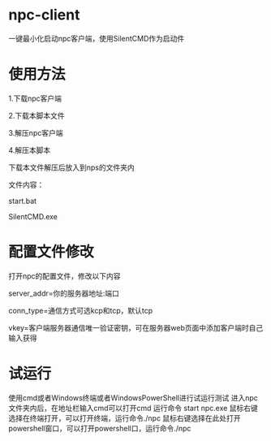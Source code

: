 # npc-client
一键最小化启动npc客户端，使用SilentCMD作为启动件
# 使用方法
1.下载npc客户端


2.下载本脚本文件


3.解压npc客户端


4.解压本脚本


下载本文件解压后放入到nps的文件夹内


文件内容：

start.bat

SilentCMD.exe
# 配置文件修改
打开npc的配置文件，修改以下内容


server_addr=你的服务器地址:端口


conn_type=通信方式可选kcp和tcp，默认tcp


vkey=客户端服务器通信唯一验证密钥，可在服务器web页面中添加客户端时自己输入获得


# 试运行
使用cmd或者Windows终端或者WindowsPowerShell进行试运行测试
进入npc文件夹内后，在地址栏输入cmd可以打开cmd 运行命令 start npc.exe
鼠标右键选择在终端打开，可以打开终端，运行命令./npc
鼠标右键选择在此处打开powershell窗口，可以打开powershell口，运行命令./npc




